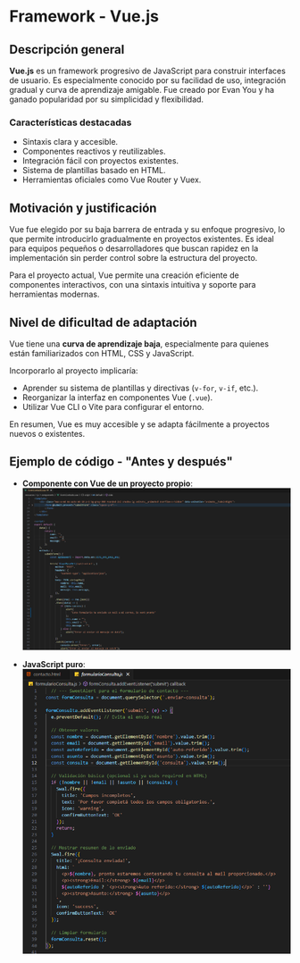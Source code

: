 # Framework - Vue.js

## Descripción general

**Vue.js** es un framework progresivo de JavaScript para construir interfaces de usuario. Es especialmente conocido por su facilidad de uso, integración gradual y curva de aprendizaje amigable. Fue creado por Evan You y ha ganado popularidad por su simplicidad y flexibilidad.

### Características destacadas

- Sintaxis clara y accesible.
- Componentes reactivos y reutilizables.
- Integración fácil con proyectos existentes.
- Sistema de plantillas basado en HTML.
- Herramientas oficiales como Vue Router y Vuex.

## Motivación y justificación

Vue fue elegido por su baja barrera de entrada y su enfoque progresivo, lo que permite introducirlo gradualmente en proyectos existentes. Es ideal para equipos pequeños o desarrolladores que buscan rapidez en la implementación sin perder control sobre la estructura del proyecto.

Para el proyecto actual, Vue permite una creación eficiente de componentes interactivos, con una sintaxis intuitiva y soporte para herramientas modernas.

## Nivel de dificultad de adaptación

Vue tiene una **curva de aprendizaje baja**, especialmente para quienes están familiarizados con HTML, CSS y JavaScript.

Incorporarlo al proyecto implicaría:

- Aprender su sistema de plantillas y directivas (`v-for`, `v-if`, etc.).
- Reorganizar la interfaz en componentes Vue (`.vue`).
- Utilizar Vue CLI o Vite para configurar el entorno.

En resumen, Vue es muy accesible y se adapta fácilmente a proyectos nuevos o existentes.

## **Ejemplo de código - "Antes y después"**

- **Componente con Vue de un proyecto propio**:  
  ![Codigo_Con_Vue](./assets/Codigo_con_Vue.png)

- **JavaScript puro**:  
  ![Codigo_Antes](./assets/Codigo_antes.png)

